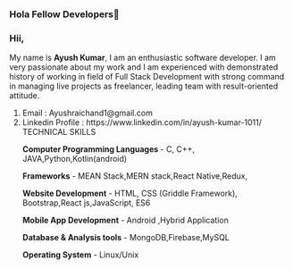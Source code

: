 ### Hola Fellow Developers👋


### Hii,
My name is <b>Ayush Kumar</b>, I am an enthusiastic software developer. I am very passionate about my work and I am experienced with demonstrated history of working in field of Full Stack Development with strong command in managing live projects as freelancer, leading team with result-oriented attitude.
<ol>
  <li>Email : Ayushraichand1@gmail.com</li>
  <li>Linkedin Profile : https://www.linkedin.com/in/ayush-kumar-1011/</li>
 </ol? 
You can take an overview of my technology stack and highlighted project here.



# TECHNICAL SKILLS 	
<b>Computer Programming Languages</b> - C, C++, JAVA,Python,Kotlin(android)  

<b>Frameworks</b> - MEAN Stack,MERN stack,React Native,Redux,  

<b>Website Development</b> - HTML, CSS (Griddle Framework), Bootstrap,React js,JavaScript, ES6  

<b>Mobile App Development</b> - Android ,Hybrid Application  

<b>Database & Analysis tools</b> - MongoDB,Firebase,MySQL  

<b>Operating System</b> - Linux/Unix  


